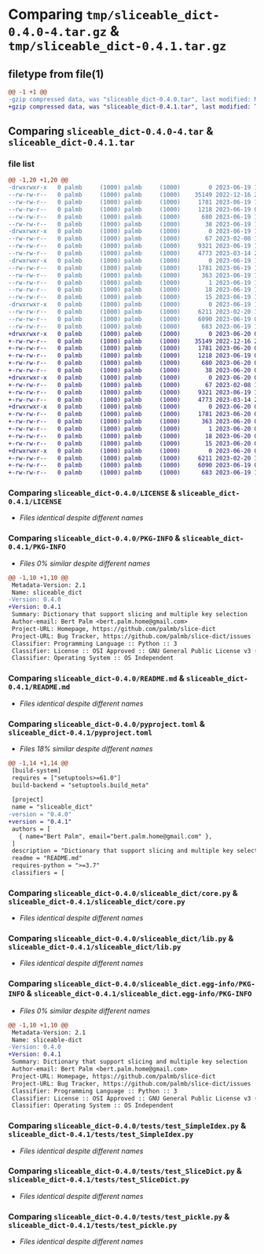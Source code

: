 # Comparing `tmp/sliceable_dict-0.4.0-4.tar.gz` & `tmp/sliceable_dict-0.4.1.tar.gz`

## filetype from file(1)

```diff
@@ -1 +1 @@
-gzip compressed data, was "sliceable_dict-0.4.0.tar", last modified: Mon Jun 19 10:42:12 2023, max compression
+gzip compressed data, was "sliceable_dict-0.4.1.tar", last modified: Tue Jun 20 08:57:35 2023, max compression
```

## Comparing `sliceable_dict-0.4.0-4.tar` & `sliceable_dict-0.4.1.tar`

### file list

```diff
@@ -1,20 +1,20 @@
-drwxrwxr-x   0 palmb     (1000) palmb     (1000)        0 2023-06-19 10:42:12.539038 sliceable_dict-0.4.0/
--rw-rw-r--   0 palmb     (1000) palmb     (1000)    35149 2022-12-16 23:31:45.000000 sliceable_dict-0.4.0/LICENSE
--rw-rw-r--   0 palmb     (1000) palmb     (1000)     1781 2023-06-19 10:42:12.539038 sliceable_dict-0.4.0/PKG-INFO
--rw-rw-r--   0 palmb     (1000) palmb     (1000)     1218 2023-06-19 09:54:41.000000 sliceable_dict-0.4.0/README.md
--rw-rw-r--   0 palmb     (1000) palmb     (1000)      680 2023-06-19 10:38:13.000000 sliceable_dict-0.4.0/pyproject.toml
--rw-rw-r--   0 palmb     (1000) palmb     (1000)       38 2023-06-19 10:42:12.539038 sliceable_dict-0.4.0/setup.cfg
-drwxrwxr-x   0 palmb     (1000) palmb     (1000)        0 2023-06-19 10:42:12.539038 sliceable_dict-0.4.0/sliceable_dict/
--rw-rw-r--   0 palmb     (1000) palmb     (1000)       67 2023-02-08 13:50:27.000000 sliceable_dict-0.4.0/sliceable_dict/__init__.py
--rw-rw-r--   0 palmb     (1000) palmb     (1000)     9321 2023-06-19 10:13:49.000000 sliceable_dict-0.4.0/sliceable_dict/core.py
--rw-rw-r--   0 palmb     (1000) palmb     (1000)     4773 2023-03-14 20:25:45.000000 sliceable_dict-0.4.0/sliceable_dict/lib.py
-drwxrwxr-x   0 palmb     (1000) palmb     (1000)        0 2023-06-19 10:42:12.539038 sliceable_dict-0.4.0/sliceable_dict.egg-info/
--rw-rw-r--   0 palmb     (1000) palmb     (1000)     1781 2023-06-19 10:42:12.000000 sliceable_dict-0.4.0/sliceable_dict.egg-info/PKG-INFO
--rw-rw-r--   0 palmb     (1000) palmb     (1000)      363 2023-06-19 10:42:12.000000 sliceable_dict-0.4.0/sliceable_dict.egg-info/SOURCES.txt
--rw-rw-r--   0 palmb     (1000) palmb     (1000)        1 2023-06-19 10:42:12.000000 sliceable_dict-0.4.0/sliceable_dict.egg-info/dependency_links.txt
--rw-rw-r--   0 palmb     (1000) palmb     (1000)       18 2023-06-19 10:42:12.000000 sliceable_dict-0.4.0/sliceable_dict.egg-info/requires.txt
--rw-rw-r--   0 palmb     (1000) palmb     (1000)       15 2023-06-19 10:42:12.000000 sliceable_dict-0.4.0/sliceable_dict.egg-info/top_level.txt
-drwxrwxr-x   0 palmb     (1000) palmb     (1000)        0 2023-06-19 10:42:12.539038 sliceable_dict-0.4.0/tests/
--rw-rw-r--   0 palmb     (1000) palmb     (1000)     6211 2023-02-20 17:58:12.000000 sliceable_dict-0.4.0/tests/test_SimpleIdex.py
--rw-rw-r--   0 palmb     (1000) palmb     (1000)     6090 2023-06-19 09:55:38.000000 sliceable_dict-0.4.0/tests/test_SliceDict.py
--rw-rw-r--   0 palmb     (1000) palmb     (1000)      683 2023-06-19 10:14:01.000000 sliceable_dict-0.4.0/tests/test_pickle.py
+drwxrwxr-x   0 palmb     (1000) palmb     (1000)        0 2023-06-20 08:57:35.936647 sliceable_dict-0.4.1/
+-rw-rw-r--   0 palmb     (1000) palmb     (1000)    35149 2022-12-16 23:31:45.000000 sliceable_dict-0.4.1/LICENSE
+-rw-rw-r--   0 palmb     (1000) palmb     (1000)     1781 2023-06-20 08:57:35.936647 sliceable_dict-0.4.1/PKG-INFO
+-rw-rw-r--   0 palmb     (1000) palmb     (1000)     1218 2023-06-19 09:54:41.000000 sliceable_dict-0.4.1/README.md
+-rw-rw-r--   0 palmb     (1000) palmb     (1000)      680 2023-06-20 08:56:03.000000 sliceable_dict-0.4.1/pyproject.toml
+-rw-rw-r--   0 palmb     (1000) palmb     (1000)       38 2023-06-20 08:57:35.936647 sliceable_dict-0.4.1/setup.cfg
+drwxrwxr-x   0 palmb     (1000) palmb     (1000)        0 2023-06-20 08:57:35.932647 sliceable_dict-0.4.1/sliceable_dict/
+-rw-rw-r--   0 palmb     (1000) palmb     (1000)       67 2023-02-08 13:50:27.000000 sliceable_dict-0.4.1/sliceable_dict/__init__.py
+-rw-rw-r--   0 palmb     (1000) palmb     (1000)     9321 2023-06-19 10:13:49.000000 sliceable_dict-0.4.1/sliceable_dict/core.py
+-rw-rw-r--   0 palmb     (1000) palmb     (1000)     4773 2023-03-14 20:25:45.000000 sliceable_dict-0.4.1/sliceable_dict/lib.py
+drwxrwxr-x   0 palmb     (1000) palmb     (1000)        0 2023-06-20 08:57:35.936647 sliceable_dict-0.4.1/sliceable_dict.egg-info/
+-rw-rw-r--   0 palmb     (1000) palmb     (1000)     1781 2023-06-20 08:57:35.000000 sliceable_dict-0.4.1/sliceable_dict.egg-info/PKG-INFO
+-rw-rw-r--   0 palmb     (1000) palmb     (1000)      363 2023-06-20 08:57:35.000000 sliceable_dict-0.4.1/sliceable_dict.egg-info/SOURCES.txt
+-rw-rw-r--   0 palmb     (1000) palmb     (1000)        1 2023-06-20 08:57:35.000000 sliceable_dict-0.4.1/sliceable_dict.egg-info/dependency_links.txt
+-rw-rw-r--   0 palmb     (1000) palmb     (1000)       18 2023-06-20 08:57:35.000000 sliceable_dict-0.4.1/sliceable_dict.egg-info/requires.txt
+-rw-rw-r--   0 palmb     (1000) palmb     (1000)       15 2023-06-20 08:57:35.000000 sliceable_dict-0.4.1/sliceable_dict.egg-info/top_level.txt
+drwxrwxr-x   0 palmb     (1000) palmb     (1000)        0 2023-06-20 08:57:35.936647 sliceable_dict-0.4.1/tests/
+-rw-rw-r--   0 palmb     (1000) palmb     (1000)     6211 2023-02-20 17:58:12.000000 sliceable_dict-0.4.1/tests/test_SimpleIdex.py
+-rw-rw-r--   0 palmb     (1000) palmb     (1000)     6090 2023-06-19 09:55:38.000000 sliceable_dict-0.4.1/tests/test_SliceDict.py
+-rw-rw-r--   0 palmb     (1000) palmb     (1000)      683 2023-06-19 10:14:01.000000 sliceable_dict-0.4.1/tests/test_pickle.py
```

### Comparing `sliceable_dict-0.4.0/LICENSE` & `sliceable_dict-0.4.1/LICENSE`

 * *Files identical despite different names*

### Comparing `sliceable_dict-0.4.0/PKG-INFO` & `sliceable_dict-0.4.1/PKG-INFO`

 * *Files 0% similar despite different names*

```diff
@@ -1,10 +1,10 @@
 Metadata-Version: 2.1
 Name: sliceable_dict
-Version: 0.4.0
+Version: 0.4.1
 Summary: Dictionary that support slicing and multiple key selection
 Author-email: Bert Palm <bert.palm.home@gmail.com>
 Project-URL: Homepage, https://github.com/palmb/slice-dict
 Project-URL: Bug Tracker, https://github.com/palmb/slice-dict/issues
 Classifier: Programming Language :: Python :: 3
 Classifier: License :: OSI Approved :: GNU General Public License v3 (GPLv3)
 Classifier: Operating System :: OS Independent
```

### Comparing `sliceable_dict-0.4.0/README.md` & `sliceable_dict-0.4.1/README.md`

 * *Files identical despite different names*

### Comparing `sliceable_dict-0.4.0/pyproject.toml` & `sliceable_dict-0.4.1/pyproject.toml`

 * *Files 18% similar despite different names*

```diff
@@ -1,14 +1,14 @@
 [build-system]
 requires = ["setuptools>=61.0"]
 build-backend = "setuptools.build_meta"
 
 [project]
 name = "sliceable_dict"
-version = "0.4.0"
+version = "0.4.1"
 authors = [
   { name="Bert Palm", email="bert.palm.home@gmail.com" },
 ]
 description = "Dictionary that support slicing and multiple key selection"
 readme = "README.md"
 requires-python = ">=3.7"
 classifiers = [
```

### Comparing `sliceable_dict-0.4.0/sliceable_dict/core.py` & `sliceable_dict-0.4.1/sliceable_dict/core.py`

 * *Files identical despite different names*

### Comparing `sliceable_dict-0.4.0/sliceable_dict/lib.py` & `sliceable_dict-0.4.1/sliceable_dict/lib.py`

 * *Files identical despite different names*

### Comparing `sliceable_dict-0.4.0/sliceable_dict.egg-info/PKG-INFO` & `sliceable_dict-0.4.1/sliceable_dict.egg-info/PKG-INFO`

 * *Files 0% similar despite different names*

```diff
@@ -1,10 +1,10 @@
 Metadata-Version: 2.1
 Name: sliceable-dict
-Version: 0.4.0
+Version: 0.4.1
 Summary: Dictionary that support slicing and multiple key selection
 Author-email: Bert Palm <bert.palm.home@gmail.com>
 Project-URL: Homepage, https://github.com/palmb/slice-dict
 Project-URL: Bug Tracker, https://github.com/palmb/slice-dict/issues
 Classifier: Programming Language :: Python :: 3
 Classifier: License :: OSI Approved :: GNU General Public License v3 (GPLv3)
 Classifier: Operating System :: OS Independent
```

### Comparing `sliceable_dict-0.4.0/tests/test_SimpleIdex.py` & `sliceable_dict-0.4.1/tests/test_SimpleIdex.py`

 * *Files identical despite different names*

### Comparing `sliceable_dict-0.4.0/tests/test_SliceDict.py` & `sliceable_dict-0.4.1/tests/test_SliceDict.py`

 * *Files identical despite different names*

### Comparing `sliceable_dict-0.4.0/tests/test_pickle.py` & `sliceable_dict-0.4.1/tests/test_pickle.py`

 * *Files identical despite different names*

